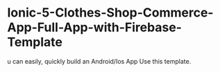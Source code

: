 # Ionic-5-Clothes-Shop-Commerce-App-Full-App-with-Firebase-Template
u can easily, quickly build an Android/Ios App Use this template.
